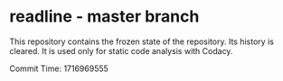 # readline - master branch

This repository contains the frozen state of the repository.
Its history is cleared. It is used only for static code
analysis with Codacy.

Commit Time: 1716969555